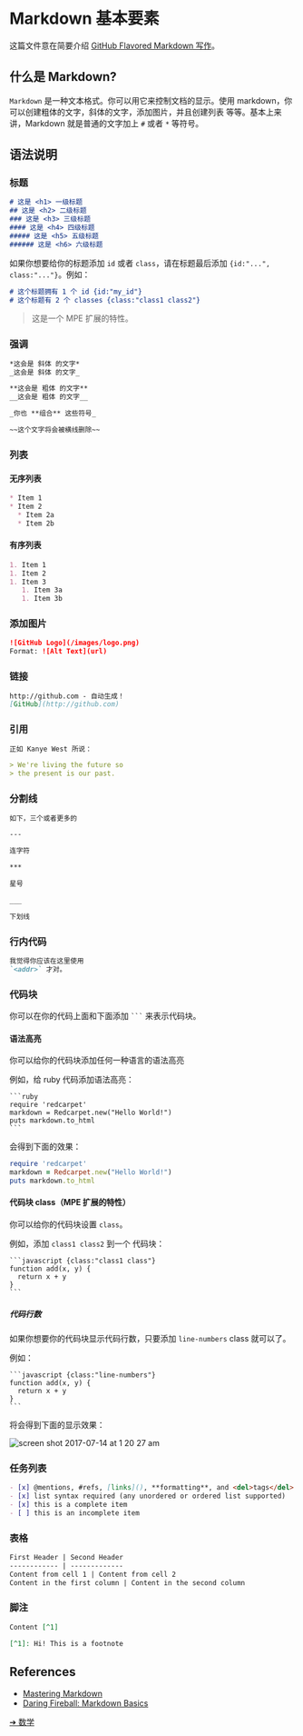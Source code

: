 # Markdown 基本要素
这篇文件意在简要介绍 [GitHub Flavored Markdown 写作](https://guides.github.com/features/mastering-markdown/)。      

## 什么是 Markdown?  
`Markdown` 是一种文本格式。你可以用它来控制文档的显示。使用 markdown，你可以创建粗体的文字，斜体的文字，添加图片，并且创建列表 等等。基本上来讲，Markdown 就是普通的文字加上 `#` 或者 `*` 等符号。  

## 语法说明

### 标题
```markdown
# 这是 <h1> 一级标题
## 这是 <h2> 二级标题
### 这是 <h3> 三级标题
#### 这是 <h4> 四级标题
##### 这是 <h5> 五级标题
###### 这是 <h6> 六级标题
```

如果你想要给你的标题添加 `id` 或者 `class`，请在标题最后添加 `{id:"...", class:"..."}`。例如：  
```markdown
# 这个标题拥有 1 个 id {id:"my_id"}
# 这个标题有 2 个 classes {class:"class1 class2"}
```
> 这是一个 MPE 扩展的特性。  

### 强调
```markdown
*这会是 斜体 的文字*
_这会是 斜体 的文字_

**这会是 粗体 的文字**
__这会是 粗体 的文字__

_你也 **组合** 这些符号_

~~这个文字将会被横线删除~~
```

### 列表
#### 无序列表
```markdown
* Item 1
* Item 2
  * Item 2a
  * Item 2b
```

#### 有序列表
```markdown
1. Item 1
1. Item 2
1. Item 3
   1. Item 3a
   1. Item 3b
```

### 添加图片  
```markdown
![GitHub Logo](/images/logo.png)
Format: ![Alt Text](url)
```

### 链接  
```markdown
http://github.com - 自动生成！
[GitHub](http://github.com)
```

### 引用
```markdown
正如 Kanye West 所说：

> We're living the future so
> the present is our past.

```

### 分割线  
```markdown
如下，三个或者更多的

---

连字符

***

星号

___

下划线
```

### 行内代码
```markdown  
我觉得你应该在这里使用
`<addr>` 才对。
```

### 代码块
你可以在你的代码上面和下面添加 <code>\`\`\`</code> 来表示代码块。

#### 语法高亮
你可以给你的代码块添加任何一种语言的语法高亮  

例如，给 ruby 代码添加语法高亮：

    ```ruby
    require 'redcarpet'
    markdown = Redcarpet.new("Hello World!")
    puts markdown.to_html
    ```

会得到下面的效果：

```ruby
require 'redcarpet'
markdown = Redcarpet.new("Hello World!")
puts markdown.to_html
```

#### 代码块 class（MPE 扩展的特性）
你可以给你的代码块设置 `class`。

例如，添加 `class1 class2` 到一个 代码块：

    ```javascript {class:"class1 class"}
    function add(x, y) {
      return x + y
    }
    ```

##### 代码行数
如果你想要你的代码块显示代码行数，只要添加 `line-numbers` class 就可以了。

例如：

    ```javascript {class:"line-numbers"}
    function add(x, y) {
      return x + y
    }
    ```

将会得到下面的显示效果：

![screen shot 2017-07-14 at 1 20 27 am](https://user-images.githubusercontent.com/1908863/28200587-a8582b0a-6832-11e7-83a7-6c3bb011322f.png)

### 任务列表   
```markdown  
- [x] @mentions, #refs, [links](), **formatting**, and <del>tags</del> supported
- [x] list syntax required (any unordered or ordered list supported)
- [x] this is a complete item
- [ ] this is an incomplete item
```

### 表格
```markdown  
First Header | Second Header
------------ | -------------
Content from cell 1 | Content from cell 2
Content in the first column | Content in the second column
```

### 脚注
```markdown
Content [^1]

[^1]: Hi! This is a footnote
```

## References
* [Mastering Markdown](https://guides.github.com/features/mastering-markdown/)
* [Daring Fireball: Markdown Basics](https://daringfireball.net/projects/markdown/basics)


[➔ 数学](zh-cn/math.md)